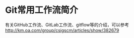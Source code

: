 # Git常用工作流简介

有关GitHub工作流、GitLab工作流、gitflow等的介绍，可以参考 http://km.oa.com/group/csigscm/articles/show/382679
